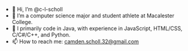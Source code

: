 - 👋 Hi, I’m @c-l-scholl
- 👀 I’m a computer science major and student athlete at Macalester College. 
- 🌱 I primarily code in Java, with experience in JavaScript, HTML/CSS, C/C#/C++, and Python.
- 📫 How to reach me: camden.scholl.32@gmail.com

<!---
c-l-scholl/c-l-scholl is a ✨ special ✨ repository because its `README.md` (this file) appears on your GitHub profile.
You can click the Preview link to take a look at your changes.
--->
